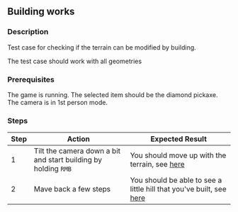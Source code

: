 ## Building works

### Description
Test case for checking if the terrain can be modified by building.

The test case should work with all geometries

### Prerequisites
The game is running. 
The selected item should be the diamond pickaxe.
The camera is in 1st person mode.

### Steps
| Step | Action | Expected Result |
| -------- | -------- | -------- |
| 1 | Tilt the camera down a bit and start building by holding `RMB` | You should move up with the terrain, see [here](Resources/building-position.png) |
| 2 | Mave back a few steps | You should be able to see a little hill that you've built, see [here](Resources/built-thing.png) |